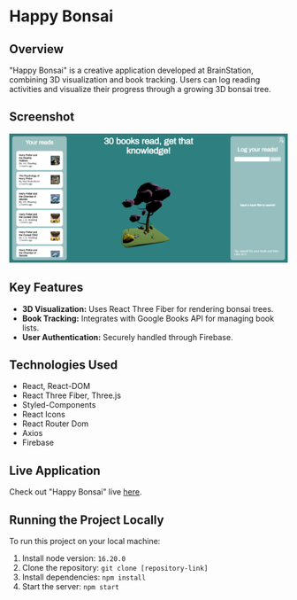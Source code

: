 # Happy Bonsai

## Overview

"Happy Bonsai" is a creative application developed at BrainStation, combining 3D visualization and book tracking. Users can log reading activities and visualize their progress through a growing 3D bonsai tree.

## Screenshot

![Homepage](./src/assets/images/happy-bonsai.jpg)

## Key Features

-   **3D Visualization:** Uses React Three Fiber for rendering bonsai trees.
-   **Book Tracking:** Integrates with Google Books API for managing book lists.
-   **User Authentication:** Securely handled through Firebase.

## Technologies Used

-   React, React-DOM
-   React Three Fiber, Three.js
-   Styled-Components
-   React Icons
-   React Router Dom
-   Axios
-   Firebase

## Live Application

Check out "Happy Bonsai" live [here](https://happy-bonsai.netlify.app/login).

## Running the Project Locally

To run this project on your local machine:

1. Install node version: `16.20.0`
2. Clone the repository: `git clone [repository-link]`
3. Install dependencies: `npm install`
4. Start the server: `npm start`

